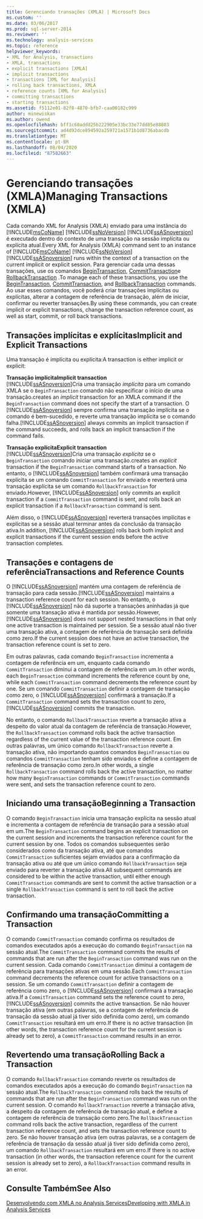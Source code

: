 ```yaml
---
title: Gerenciando transações (XMLA) | Microsoft Docs
ms.custom: ''
ms.date: 03/06/2017
ms.prod: sql-server-2014
ms.reviewer: ''
ms.technology: analysis-services
ms.topic: reference
helpviewer_keywords:
- XML for Analysis, transactions
- XMLA, transactions
- explicit transactions [XMLA]
- implicit transactions
- transactions [XML for Analysis]
- rolling back transactions, XMLA
- reference counts [XML for Analysis]
- committing transactions
- starting transactions
ms.assetid: f5112e01-82f8-4870-bfb7-caa00182c999
author: minewiskan
ms.author: owend
ms.openlocfilehash: bff1c60addd25b222905e33bc33e77dd85e88803
ms.sourcegitcommit: ad4d92dce894592a259721a1571b1d8736abacdb
ms.translationtype: MT
ms.contentlocale: pt-BR
ms.lasthandoff: 08/04/2020
ms.locfileid: "87582663"
---
```

# <a name="managing-transactions-xmla"></a><span data-ttu-id="f17ec-102">Gerenciando transações (XMLA)</span><span class="sxs-lookup"><span data-stu-id="f17ec-102">Managing Transactions (XMLA)</span></span>
  <span data-ttu-id="f17ec-103">Cada comando XML for Analysis (XMLA) enviado para uma instância do [!INCLUDE[msCoName](../../includes/msconame-md.md)] [!INCLUDE[ssNoVersion](../../includes/ssnoversion-md.md)] [!INCLUDE[ssASnoversion](../../includes/ssasnoversion-md.md)] é executado dentro do contexto de uma transação na sessão implícita ou explícita atual.</span><span class="sxs-lookup"><span data-stu-id="f17ec-103">Every XML for Analysis (XMLA) command sent to an instance of [!INCLUDE[msCoName](../../includes/msconame-md.md)] [!INCLUDE[ssNoVersion](../../includes/ssnoversion-md.md)] [!INCLUDE[ssASnoversion](../../includes/ssasnoversion-md.md)] runs within the context of a transaction on the current implicit or explicit session.</span></span> <span data-ttu-id="f17ec-104">Para gerenciar cada uma dessas transações, use os comandos [BeginTransaction](https://docs.microsoft.com/bi-reference/xmla/xml-elements-commands/begintransaction-element-xmla), [CommitTransaction](https://docs.microsoft.com/bi-reference/xmla/xml-elements-commands/committransaction-element-xmla)e [RollbackTransaction](https://docs.microsoft.com/bi-reference/xmla/xml-elements-commands/rollbacktransaction-element-xmla) .</span><span class="sxs-lookup"><span data-stu-id="f17ec-104">To manage each of these transactions, you use the [BeginTransaction](https://docs.microsoft.com/bi-reference/xmla/xml-elements-commands/begintransaction-element-xmla), [CommitTransaction](https://docs.microsoft.com/bi-reference/xmla/xml-elements-commands/committransaction-element-xmla), and [RollbackTransaction](https://docs.microsoft.com/bi-reference/xmla/xml-elements-commands/rollbacktransaction-element-xmla) commands.</span></span> <span data-ttu-id="f17ec-105">Ao usar esses comandos, você poderá criar transações implícitas ou explícitas, alterar a contagem de referência de transação, além de iniciar, confirmar ou reverter transações.</span><span class="sxs-lookup"><span data-stu-id="f17ec-105">By using these commands, you can create implicit or explicit transactions, change the transaction reference count, as well as start, commit, or roll back transactions.</span></span>  
  
## <a name="implicit-and-explicit-transactions"></a><span data-ttu-id="f17ec-106">Transações implícitas e explícitas</span><span class="sxs-lookup"><span data-stu-id="f17ec-106">Implicit and Explicit Transactions</span></span>  
 <span data-ttu-id="f17ec-107">Uma transação é implícita ou explícita:</span><span class="sxs-lookup"><span data-stu-id="f17ec-107">A transaction is either implicit or explicit:</span></span>  
  
 <span data-ttu-id="f17ec-108">**Transação implícita**</span><span class="sxs-lookup"><span data-stu-id="f17ec-108">**Implicit transaction**</span></span>  
 [!INCLUDE[ssASnoversion](../../includes/ssasnoversion-md.md)]<span data-ttu-id="f17ec-109">Cria uma transação *implícita* para um comando XMLA se o `BeginTransaction` comando não especificar o início de uma transação.</span><span class="sxs-lookup"><span data-stu-id="f17ec-109">creates an *implicit* transaction for an XMLA command if the `BeginTransaction` command does not specify the start of a transaction.</span></span> <span data-ttu-id="f17ec-110">O [!INCLUDE[ssASnoversion](../../includes/ssasnoversion-md.md)] sempre confirma uma transação implícita se o comando é bem-sucedido, e reverte uma transação implícita se o comando falha.</span><span class="sxs-lookup"><span data-stu-id="f17ec-110">[!INCLUDE[ssASnoversion](../../includes/ssasnoversion-md.md)] always commits an implicit transaction if the command succeeds, and rolls back an implicit transaction if the command fails.</span></span>  
  
 <span data-ttu-id="f17ec-111">**Transação explícita**</span><span class="sxs-lookup"><span data-stu-id="f17ec-111">**Explicit transaction**</span></span>  
 [!INCLUDE[ssASnoversion](../../includes/ssasnoversion-md.md)]<span data-ttu-id="f17ec-112">Cria uma transação *explícita* se o `BeginTransaction` comando iniciar uma transação.</span><span class="sxs-lookup"><span data-stu-id="f17ec-112">creates an *explicit* transaction if the `BeginTransaction` command starts of a transaction.</span></span> <span data-ttu-id="f17ec-113">No entanto, o [!INCLUDE[ssASnoversion](../../includes/ssasnoversion-md.md)] também confirmará uma transação explícita se um comando `CommitTransaction` for enviado e reverterá uma transação explícita se um comando `RollbackTransaction` for enviado.</span><span class="sxs-lookup"><span data-stu-id="f17ec-113">However, [!INCLUDE[ssASnoversion](../../includes/ssasnoversion-md.md)] only commits an explicit transaction if a `CommitTransaction` command is sent, and rolls back an explicit transaction if a `RollbackTransaction` command is sent.</span></span>  
  
 <span data-ttu-id="f17ec-114">Além disso, o [!INCLUDE[ssASnoversion](../../includes/ssasnoversion-md.md)] reverterá transações implícitas e explícitas se a sessão atual terminar antes da conclusão da transação ativa.</span><span class="sxs-lookup"><span data-stu-id="f17ec-114">In addition, [!INCLUDE[ssASnoversion](../../includes/ssasnoversion-md.md)] rolls back both implicit and explicit transactions if the current session ends before the active transaction completes.</span></span>  
  
## <a name="transactions-and-reference-counts"></a><span data-ttu-id="f17ec-115">Transações e contagens de referência</span><span class="sxs-lookup"><span data-stu-id="f17ec-115">Transactions and Reference Counts</span></span>  
 <span data-ttu-id="f17ec-116">O [!INCLUDE[ssASnoversion](../../includes/ssasnoversion-md.md)] mantém uma contagem de referência de transação para cada sessão.</span><span class="sxs-lookup"><span data-stu-id="f17ec-116">[!INCLUDE[ssASnoversion](../../includes/ssasnoversion-md.md)] maintains a transaction reference count for each session.</span></span> <span data-ttu-id="f17ec-117">No entanto, o [!INCLUDE[ssASnoversion](../../includes/ssasnoversion-md.md)] não dá suporte a transações aninhadas já que somente uma transação ativa é mantida por sessão.</span><span class="sxs-lookup"><span data-stu-id="f17ec-117">However, [!INCLUDE[ssASnoversion](../../includes/ssasnoversion-md.md)] does not support nested transactions in that only one active transaction is maintained per session.</span></span> <span data-ttu-id="f17ec-118">Se a sessão atual não tiver uma transação ativa, a contagem de referência de transação será definida como zero.</span><span class="sxs-lookup"><span data-stu-id="f17ec-118">If the current session does not have an active transaction, the transaction reference count is set to zero.</span></span>  
  
 <span data-ttu-id="f17ec-119">Em outras palavras, cada comando `BeginTransaction` incrementa a contagem de referência em um, enquanto cada comando `CommitTransaction` diminui a contagem de referência em um.</span><span class="sxs-lookup"><span data-stu-id="f17ec-119">In other words, each `BeginTransaction` command increments the reference count by one, while each `CommitTransaction` command decrements the reference count by one.</span></span> <span data-ttu-id="f17ec-120">Se um comando `CommitTransaction` definir a contagem de transação como zero, o [!INCLUDE[ssASnoversion](../../includes/ssasnoversion-md.md)] confirmará a transação.</span><span class="sxs-lookup"><span data-stu-id="f17ec-120">If a `CommitTransaction` command sets the transaction count to zero, [!INCLUDE[ssASnoversion](../../includes/ssasnoversion-md.md)] commits the transaction.</span></span>  
  
 <span data-ttu-id="f17ec-121">No entanto, o comando `RollbackTransaction` reverte a transação ativa a despeito do valor atual da contagem de referência de transação.</span><span class="sxs-lookup"><span data-stu-id="f17ec-121">However, the `RollbackTransaction` command rolls back the active transaction regardless of the current value of the transaction reference count.</span></span> <span data-ttu-id="f17ec-122">Em outras palavras, um único comando `RollbackTransaction` reverte a transação ativa, não importando quantos comandos `BeginTransaction` ou comandos `CommitTransaction` tenham sido enviados e define a contagem de referência de transação como zero.</span><span class="sxs-lookup"><span data-stu-id="f17ec-122">In other words, a single `RollbackTransaction` command rolls back the active transaction, no matter how many `BeginTransaction` commands or `CommitTransaction` commands were sent, and sets the transaction reference count to zero.</span></span>  
  
## <a name="beginning-a-transaction"></a><span data-ttu-id="f17ec-123">Iniciando uma transação</span><span class="sxs-lookup"><span data-stu-id="f17ec-123">Beginning a Transaction</span></span>  
 <span data-ttu-id="f17ec-124">O comando `BeginTransaction` inicia uma transação explícita na sessão atual e incrementa a contagem de referência de transação para a sessão atual em um.</span><span class="sxs-lookup"><span data-stu-id="f17ec-124">The `BeginTransaction` command begins an explicit transaction on the current session and increments the transaction reference count for the current session by one.</span></span> <span data-ttu-id="f17ec-125">Todos os comandos subsequentes serão considerados como da transação ativa, até que comandos `CommitTransaction` suficientes sejam enviados para a confirmação da transação ativa ou até que um único comando `RollbackTransaction` seja enviado para reverter a transação ativa.</span><span class="sxs-lookup"><span data-stu-id="f17ec-125">All subsequent commands are considered to be within the active transaction, until either enough `CommitTransaction` commands are sent to commit the active transaction or a single `RollbackTransaction` command is sent to roll back the active transaction.</span></span>  
  
## <a name="committing-a-transaction"></a><span data-ttu-id="f17ec-126">Confirmando uma transação</span><span class="sxs-lookup"><span data-stu-id="f17ec-126">Committing a Transaction</span></span>  
 <span data-ttu-id="f17ec-127">O comando `CommitTransaction` comando confirma os resultados de comandos executados após a execução do comando `BeginTransaction` na sessão atual.</span><span class="sxs-lookup"><span data-stu-id="f17ec-127">The `CommitTransaction` command commits the results of commands that are run after the `BeginTransaction` command was run on the current session.</span></span> <span data-ttu-id="f17ec-128">Cada comando `CommitTransaction` diminui a contagem de referência para transações ativas em uma sessão.</span><span class="sxs-lookup"><span data-stu-id="f17ec-128">Each `CommitTransaction` command decrements the reference count for active transactions on a session.</span></span> <span data-ttu-id="f17ec-129">Se um comando `CommitTransaction` definir a contagem de referência como zero, o [!INCLUDE[ssASnoversion](../../includes/ssasnoversion-md.md)] confirmará a transação ativa.</span><span class="sxs-lookup"><span data-stu-id="f17ec-129">If a `CommitTransaction` command sets the reference count to zero, [!INCLUDE[ssASnoversion](../../includes/ssasnoversion-md.md)] commits the active transaction.</span></span> <span data-ttu-id="f17ec-130">Se não houver transação ativa (em outras palavras, se a contagem de referência de transação da sessão atual já tiver sido definida como zero), um comando `CommitTransaction` resultará em um erro.</span><span class="sxs-lookup"><span data-stu-id="f17ec-130">If there is no active transaction (in other words, the transaction reference count for the current session is already set to zero), a `CommitTransaction` command results in an error.</span></span>  
  
## <a name="rolling-back-a-transaction"></a><span data-ttu-id="f17ec-131">Revertendo uma transação</span><span class="sxs-lookup"><span data-stu-id="f17ec-131">Rolling Back a Transaction</span></span>  
 <span data-ttu-id="f17ec-132">O comando `RollbackTransaction` comando reverte os resultados de comandos executados após a execução do comando `BeginTransaction` na sessão atual.</span><span class="sxs-lookup"><span data-stu-id="f17ec-132">The `RollbackTransaction` command rolls back the results of commands that are run after the `BeginTransaction` command was run on the current session.</span></span> <span data-ttu-id="f17ec-133">O comando `RollbackTransaction` reverte a transação ativa, a despeito da contagem de referência de transação atual, e define a contagem de referência de transação como zero.</span><span class="sxs-lookup"><span data-stu-id="f17ec-133">The `RollbackTransaction` command rolls back the active transaction, regardless of the current transaction reference count, and sets the transaction reference count to zero.</span></span> <span data-ttu-id="f17ec-134">Se não houver transação ativa (em outras palavras, se a contagem de referência de transação da sessão atual já tiver sido definida como zero), um comando `RollbackTransaction` resultará em um erro.</span><span class="sxs-lookup"><span data-stu-id="f17ec-134">If there is no active transaction (in other words, the transaction reference count for the current session is already set to zero), a `RollbackTransaction` command results in an error.</span></span>  
  
## <a name="see-also"></a><span data-ttu-id="f17ec-135">Consulte Também</span><span class="sxs-lookup"><span data-stu-id="f17ec-135">See Also</span></span>  
 [<span data-ttu-id="f17ec-136">Desenvolvendo com XMLA no Analysis Services</span><span class="sxs-lookup"><span data-stu-id="f17ec-136">Developing with XMLA in Analysis Services</span></span>](developing-with-xmla-in-analysis-services.md)  
  
  
